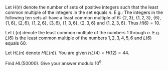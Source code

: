 Let $H(n)$ denote the number of sets of positive integers such that the least common multiple of the integers in the set equals $n$.
E.g.:
The integers in the following ten sets all have a least common multiple of $6$:
$\{2,3\}$, $\{1,2,3\}$, $\{6\}$, $\{1,6\}$, $\{2,6\}$, $\{1,2,6\}$, $\{3,6\}$, $\{1,3,6\}$, $\{2,3,6\}$ and $\{1,2,3,6\}$.
Thus $H(6)=10$.


Let $L(n)$ denote the least common multiple of the numbers $1$ through $n$.
E.g. $L(6)$ is the least common multiple of the numbers $1,2,3,4,5,6$ and $L(6)$ equals $60$.


Let $HL(n)$ denote $H(L(n))$.
You are given $HL(4)=H(12)=44$.


Find $HL(50000)$. Give your answer modulo $10^9$.
